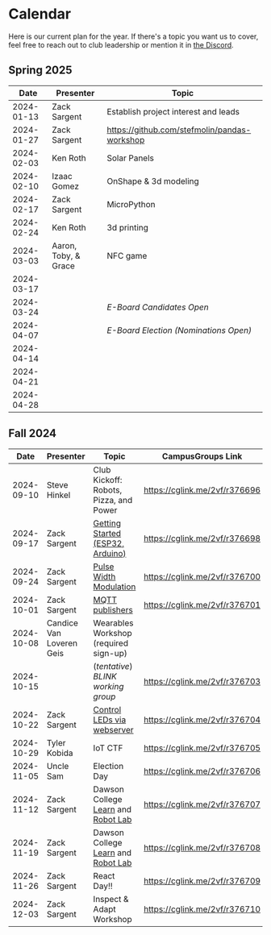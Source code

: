 # Calendar

Here is our current plan for the year. If there's a topic you want us to cover, feel free to reach out to club leadership or mention it in [the Discord](https://discord.gg/H5FjtpE3pH).

## Spring 2025

| **Date**   | **Presenter** | **Topic**                              | 
|------------|---------------|----------------------------------------| 
| 2024-01-13 | Zack Sargent  | Establish project interest and leads   | 
| 2024-01-27 | Zack Sargent  | https://github.com/stefmolin/pandas-workshop   |
| 2024-02-03 | Ken Roth      | Solar Panels                           |
| 2024-02-10 | Izaac Gomez   | OnShape &amp; 3d modeling              |
| 2024-02-17 | Zack Sargent  | MicroPython                            |
| 2024-02-24 | Ken Roth      | 3d printing                            |
| 2024-03-03 | Aaron, Toby, &amp; Grace  | NFC game                   |
| 2024-03-17 |               |                                        |
| 2024-03-24 |               | *E-Board Candidates Open*              |
| 2024-04-07 |               | *E-Board Election (Nominations Open)*  |
| 2024-04-14 |               |                                        |
| 2024-04-21 |               |                                        |
| 2024-04-28 |               |                                        |


## Fall 2024

| **Date**   | **Presenter** | **Topic**                              | **CampusGroups Link**         |
|------------|---------------|----------------------------------------|-------------------------------|
| 2024-09-10 | Steve Hinkel  | Club Kickoff: Robots, Pizza, and Power | <https://cglink.me/2vf/r376696> |
| 2024-09-17 | Zack Sargent  | [Getting Started (ESP32, Arduino)](https://wiki.norseiot.club/getting-started/) | <https://cglink.me/2vf/r376698> |
| 2024-09-24 | Zack Sargent  | [Pulse Width Modulation](https://github.com/Norse-IoT/lesson-pwm) | <https://cglink.me/2vf/r376700> |
| 2024-10-01 | Zack Sargent  | [MQTT publishers](https://github.com/Norse-IoT/lesson-mqtt) | <https://cglink.me/2vf/r376701> |
| 2024-10-08 | Candice Van Loveren Geis | Wearables Workshop (required sign-up) |  |
| 2024-10-15 |               | (_tentative_) *BLINK working group*    | <https://cglink.me/2vf/r376703> |
| 2024-10-22 | Zack Sargent  | [Control LEDs via webserver](https://github.com/Norse-IoT/lesson-web) | <https://cglink.me/2vf/r376704> |
| 2024-10-29 | Tyler Kobida  | IoT CTF                                | <https://cglink.me/2vf/r376705> |
| 2024-11-05 | Uncle Sam     | Election Day                           | <https://cglink.me/2vf/r376706> |
| 2024-11-12 | Zack Sargent  | Dawson College [Learn](https://englab.dawsoncollege.qc.ca/learn/) and [Robot Lab](https://englab.dawsoncollege.qc.ca/robot/) | <https://cglink.me/2vf/r376707> |
| 2024-11-19 | Zack Sargent  | Dawson College [Learn](https://englab.dawsoncollege.qc.ca/learn/) and [Robot Lab](https://englab.dawsoncollege.qc.ca/robot/) | <https://cglink.me/2vf/r376708> |
| 2024-11-26 | Zack Sargent  | React Day!!                            | <https://cglink.me/2vf/r376709> |
| 2024-12-03 | Zack Sargent  | Inspect & Adapt Workshop               | <https://cglink.me/2vf/r376710> |

